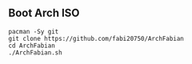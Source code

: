 ## Boot Arch ISO

```
pacman -Sy git
git clone https://github.com/fabi20750/ArchFabian
cd ArchFabian
./ArchFabian.sh
```


